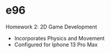 # e96
Homework 2: 2D Game Development
- Incorporates Physics and Movement
- Configured for Iphone 13 Pro Max
